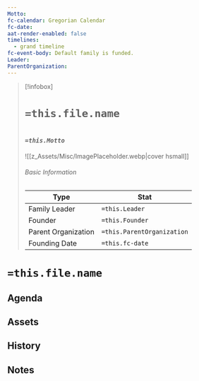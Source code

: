 ```yaml
---
Motto: 
fc-calendar: Gregorian Calendar
fc-date: 
aat-render-enabled: false
timelines:
  - grand timeline
fc-event-body: Default family is funded.
Leader: 
ParentOrganization:
---
```


> [!infobox]
> # `=this.file.name`
> # <font size=3>*`=this.Motto`*</font>
> ![[z_Assets/Misc/ImagePlaceholder.webp|cover hsmall]]
> ###### Basic Information
> Type |  Stat |
> ---|---|
> Family Leader | `=this.Leader` |
> Founder | `=this.Founder` |
> Parent Organization |  `=this.ParentOrganization` |
> Founding Date | `=this.fc-date` |



# `=this.file.name`


## Agenda

## Assets

## History

## Notes